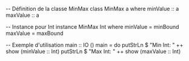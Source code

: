 -- Définition de la classe MinMax
class MinMax a where
    minValue :: a
    maxValue :: a

-- Instance pour Int
instance MinMax Int where
    minValue = minBound
    maxValue = maxBound

-- Exemple d'utilisation
main :: IO ()
main = do
    putStrLn $ "Min Int: " ++ show (minValue :: Int)
    putStrLn $ "Max Int: " ++ show (maxValue :: Int)
